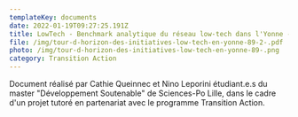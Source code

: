 ```yaml
---
templateKey: documents
date: 2022-01-19T09:27:25.191Z
title: LowTech - Benchmark analytique du réseau low-tech dans l'Yonne - 2022
file: /img/tour-d-horizon-des-initiatives-low-tech-en-yonne-89-2-.pdf
photo: /img/tour-d-horizon-des-initiatives-low-tech-en-yonne-89-.png
category: Transition Action
---
```

Document réalisé par Cathie Queinnec et Nino Leporini étudiant.e.s du master "Développement Soutenable" de Sciences-Po Lille, dans le cadre d'un projet tutoré en partenariat avec le programme Transition Action.